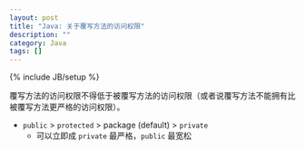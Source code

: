 ```yaml
---
layout: post
title: "Java: 关于覆写方法的访问权限"
description: ""
category: Java
tags: []
---
```

{% include JB/setup %}

覆写方法的访问权限不得低于被覆写方法的访问权限（或者说覆写方法不能拥有比被覆写方法更严格的访问权限）。  

- `public` > `protected` > package (default) > `private`
  - 可以立即成 `private` 最严格，`public` 最宽松